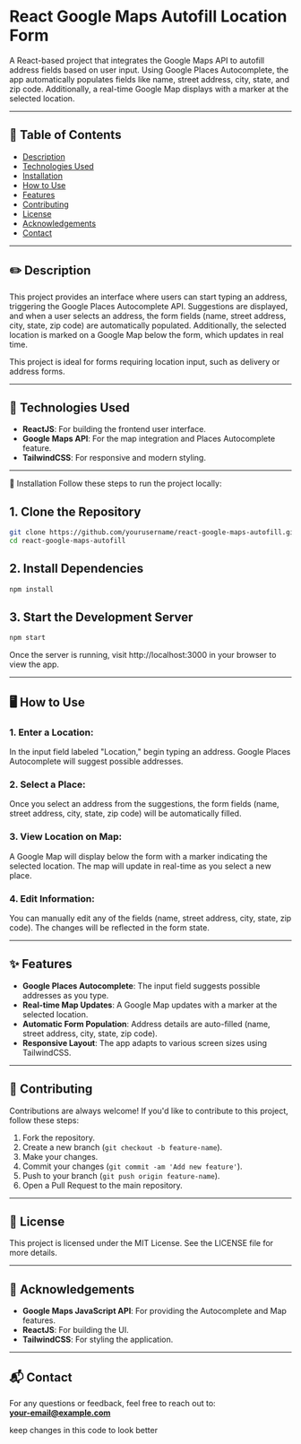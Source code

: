 # React Google Maps Autofill Location Form

A React-based project that integrates the Google Maps API to autofill address fields based on user input. Using Google Places Autocomplete, the app automatically populates fields like name, street address, city, state, and zip code. Additionally, a real-time Google Map displays with a marker at the selected location.

---

## 📑 Table of Contents

- [Description](#description)
- [Technologies Used](#technologies-used)
- [Installation](#installation)
- [How to Use](#how-to-use)
- [Features](#features)
- [Contributing](#contributing)
- [License](#license)
- [Acknowledgements](#acknowledgements)
- [Contact](#contact)

---

## ✏️ Description

This project provides an interface where users can start typing an address, triggering the Google Places Autocomplete API. Suggestions are displayed, and when a user selects an address, the form fields (name, street address, city, state, zip code) are automatically populated. Additionally, the selected location is marked on a Google Map below the form, which updates in real time.

This project is ideal for forms requiring location input, such as delivery or address forms.

---

## 🚀 Technologies Used

- **ReactJS**: For building the frontend user interface.
- **Google Maps API**: For the map integration and Places Autocomplete feature.
- **TailwindCSS**: For responsive and modern styling.

---

🔧 Installation
Follow these steps to run the project locally:

## 1. Clone the Repository
```bash
git clone https://github.com/yourusername/react-google-maps-autofill.git
cd react-google-maps-autofill
```


## 2. Install Dependencies
```bash
npm install
```

## 3. Start the Development Server
```bash
npm start
```

Once the server is running, visit http://localhost:3000 in your browser to view the app.


---


## 🖥️ How to Use

### 1. **Enter a Location:**
In the input field labeled "Location," begin typing an address. Google Places Autocomplete will suggest possible addresses.

### 2. **Select a Place:**
Once you select an address from the suggestions, the form fields (name, street address, city, state, zip code) will be automatically filled.

### 3. **View Location on Map:**
A Google Map will display below the form with a marker indicating the selected location. The map will update in real-time as you select a new place.

### 4. **Edit Information:**
You can manually edit any of the fields (name, street address, city, state, zip code). The changes will be reflected in the form state.

---

## ✨ Features

- **Google Places Autocomplete**: The input field suggests possible addresses as you type.
- **Real-time Map Updates**: A Google Map updates with a marker at the selected location.
- **Automatic Form Population**: Address details are auto-filled (name, street address, city, state, zip code).
- **Responsive Layout**: The app adapts to various screen sizes using TailwindCSS.

---

## 🤝 Contributing

Contributions are always welcome! If you'd like to contribute to this project, follow these steps:

1. Fork the repository.
2. Create a new branch (`git checkout -b feature-name`).
3. Make your changes.
4. Commit your changes (`git commit -am 'Add new feature'`).
5. Push to your branch (`git push origin feature-name`).
6. Open a Pull Request to the main repository.

---

## 📝 License

This project is licensed under the MIT License. See the LICENSE file for more details.

---

## 💖 Acknowledgements

- **Google Maps JavaScript API**: For providing the Autocomplete and Map features.
- **ReactJS**: For building the UI.
- **TailwindCSS**: For styling the application.

---

## 📬 Contact

For any questions or feedback, feel free to reach out to:  
**your-email@example.com** 

keep changes in this code to look better



